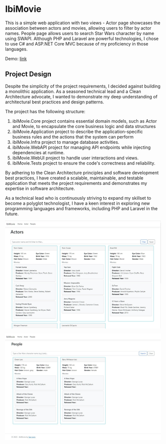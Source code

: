 # IbiMovie

This is a simple web application with two views - Actor page showcases the association between actors and movies, allowing users to filter by actor names. People page allows users to search Star Wars character by name using SWAPI. Although PHP and Laravel are powerful technologies, I chose to use C# and ASP.NET Core MVC because of my proficiency in those languages.

Demo: [link](http://ibimoive.trimation.group)

## Project Design

Despite the simplicity of the project requirements, I decided against building a monolithic application. As a seasoned technical lead and a Clean Architecture advocate, I wanted to demonstrate my deep understanding of architectural best practices and design patterns.

The project has the following structure:

1. ibiMovie.Core project contains essential domain models, such as Actor and Movie, to encapsulate the core business logic and data structures
2. ibiMovie.Application project to describe the application-specific business rules and the actions that the system can perform
3. ibiMovie.Infra project to manage database activities.
4. ibiMovie.WebAPI project for managing API endpoints while injecting dependencies at runtime.
5. ibiMovie.WebUI project to handle user interactions and views.
6. ibiMovie.Tests project to ensure the code's correctness and reliability.

By adhering to the Clean Architecture principles and software development best practices, I have created a scalable, maintainable, and testable application that meets the project requirements and demonstrates my expertise in software architecture.

As a technical lead who is continuously striving to expand my skillset to become a polyglot technologist, I have a keen interest in exploring new programming languages and frameworks, including PHP and Laravel in the future.

![demo-screenshot1](./demo_screenshot_1.jpg)

![demo-screenshot2](./demo_screenshot_2.jpg)

